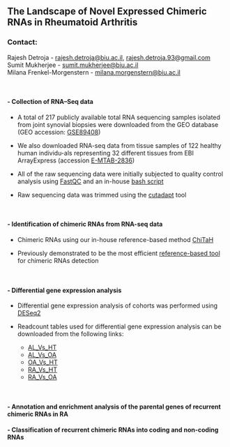 ## The Landscape of Novel Expressed Chimeric RNAs in Rheumatoid Arthritis

### Contact:
Rajesh Detroja - rajesh.detroja@biu.ac.il, rajesh.detroja.93@gmail.com <br />
Sumit Mukherjee - sumit.mukherjee@biu.ac.il <br />
Milana Frenkel-Morgenstern - milana.morgenstern@biu.ac.il <br />

</br>

#### - Collection of RNA–Seq data
- A total of 217 publicly available total RNA sequencing samples isolated from joint synovial biopsies were downloaded from the GEO database (GEO accession: [GSE89408](https://www.ncbi.nlm.nih.gov/geo/query/acc.cgi?acc=GSE89408))

- We also downloaded RNA-seq data from tissue samples of 122 healthy human individu-als representing 32 different tissues from EBI ArrayExpress (accession [E-MTAB-2836](https://www.ebi.ac.uk/arrayexpress/experiments/E-MTAB-2836/))

- All of the raw sequencing data were initially subjected to quality control analysis using [FastQC](https://www.bioinformatics.babraham.ac.uk/projects/fastqc/) and an in-house [bash script](https://github.com/Rajesh-Detroja/RA_Chimeric_RNAs/blob/main/fastq_stats.sh)

- Raw sequencing data was trimmed using the [cutadapt](https://cutadapt.readthedocs.io/en/stable/) tool

</br>

#### - Identification of chimeric RNAs from RNA-seq data
- Chimeric RNAs using our in-house reference-based method [ChiTaH](https://github.com/Rajesh-Detroja/ChiTaH)

- Previously demonstrated to be the most efficient [reference-based tool](https://academic.oup.com/nargab/article/3/4/lqab112/6441772?login=true) for chimeric RNAs detection

</br>

#### - Differential gene expression analysis
- Differential gene expression analysis of cohorts was performed using [DESeq2](https://github.com/Rajesh-Detroja/RA_Chimeric_RNAs/blob/main/DESeq2.R)

- Readcount tables used for differential gene expression analysis can be downloaded from the following links:

  - [AL_Vs_HT](https://www.dropbox.com/sh/w66xa6lx4dvcc9o/AACirMW8vAba6g7JohYA1U-fa?dl=0)
  - [AL_Vs_OA](https://www.dropbox.com/sh/yjeonmdxey6c3vk/AAAZ5W-04s_zZyC_J5cJ1T54a?dl=0)
  - [OA_Vs_HT](https://www.dropbox.com/sh/6fffi3qz8gnh2k8/AADMRNnxoAmuxiIV7l8crJHea?dl=0)
  - [RA_Vs_HT](https://www.dropbox.com/sh/p22wfpvotoy4596/AADeLqBkwo8XHsHAyapi5vC-a?dl=0)
  - [RA_Vs_OA](https://www.dropbox.com/sh/6fl1qj74rloo5zw/AACxuwHBjAWDwrbim1RAKw2ba?dl=0)

</br>

#### - Annotation and enrichment analysis of the parental genes of recurrent chimeric RNAs in RA

#### - Classification of recurrent chimeric RNAs into coding and non-coding RNAs
